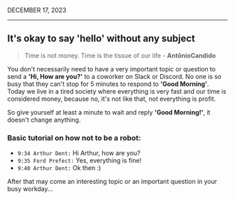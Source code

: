 DECEMBER 17, 2023

---

## It's okay to say 'hello' without any subject

> Time is not money. Time is the tissue of our life - **AntônioCandido**

You don't necessarily need to have a very important topic or question to send a **'Hi, How are you?'** to a coworker on Slack or Discord. No one is so busy that they can't stop for 5 minutes to respond to **'Good Morning'**. Today we live in a tired society where everything is very fast and our time is considered money, because no, it's not like that, not everything is profit.

So give yourself at least a minute to wait and reply **'Good Morning!'**, it doesn't change anything.

### Basic tutorial on how not to be a robot:

- `9:34 Arthur Dent:` Hi Arthur, how are you?
- `9:35 Ford Prefect:` Yes, everything is fine!
- `9:40 Arthur Dent:` Ok then :)

After that may come an interesting topic or an important question in your busy workday...